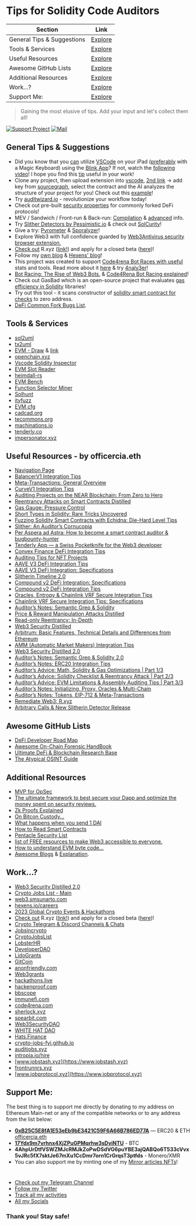 # Tips for Solidity Code Auditors

| Section                    | Link                                                                                                                         |
|----------------------------|------------------------------------------------------------------------------------------------------------------------------|
| General Tips & Suggestions | [Explore](https://github.com/OffcierCia/tips-solidity-code-auditors/blob/main/README.md#general-tips--suggestions)           |
| Tools & Services           | [Explore](https://github.com/OffcierCia/tips-solidity-code-auditors/blob/main/README.md#tools--services)                     |
| Useful Resources           | [Explore](https://github.com/OffcierCia/tips-solidity-code-auditors/blob/main/README.md#useful-resources---by-officerciaeth) |
| Awesome GitHub Lists       | [Explore](https://github.com/OffcierCia/tips-solidity-code-auditors/blob/main/README.md#awesome-github-lists)                |
| Additional Resources       | [Explore](https://github.com/OffcierCia/tips-solidity-code-auditors/blob/main/README.md#additional-resources)                |
| Work...?                   | [Explore](https://github.com/OffcierCia/tips-solidity-code-auditors/blob/main/README.md#work)                                |
| Support Me:                | [Explore](https://github.com/OffcierCia/tips-solidity-code-auditors/blob/main/README.md#support-me)                          |

> Gaining the most elusive of tips. Add your input and let's collect them all!

[![Support Project](https://img.shields.io/badge/Support-Project-critical)](https://github.com/OffcierCia/support/blob/main/README.md)
[![Mail](https://img.shields.io/badge/Mail-offcierciapr%40protonmail.com-brightgreen)](mailto:offcierciapr@protonmail.com)

## General Tips & Suggestions

- Did you know that you [can](https://docs.blink.sh/advanced/code) utilize [VSCode](https://marketplace.visualstudio.com/items?itemName=BlinkShellInc.blink-fs) on your iPad ([preferably](https://twitter.com/0xkasper/status/1680373205440102401) with a Magic Keyboard) using the [Blink App](https://apps.apple.com/us/app/blink-shell-build-code/id1594898306)? If not, watch the [following video](https://youtu.be/BsbQxSUdUOw)! I hope you find this [tip](https://twitter.com/0xkasper/status/1680373205440102401) useful in your work!
- Clone any project, then upload extension into [vscode](https://github.com/juanfranblanco/vscode-solidityhttps://github.com/juanfranblanco/vscode-solidity), [2nd link](https://marketplace.visualstudio.com/items?itemName=Saw-mon-and-Natalie.vscode-evm-toolkit) -> add key from [sourcegraph](https://sourcegraph.com/search?q=context:global+file:MasterChef.sol&patternType=standard&sm=1&groupBy=repo), select the contract and the AI analyzes the structure of your project for you! Check out this [example](https://sourcegraph.com/search?q=context:global+file:MasterChef.sol&patternType=standard&sm=1&groupBy=repo)!
- Try [auditwizard.io](https://www.auditwizard.io/) - revolutionize your workflow today!
- Check out pre-built [security properties](https://github.com/0xNazgul/fuzzydefi) for commonly forked DeFi protocols!
- MEV / Sandwich / Front-run & Back-run: [Compilation](https://telegra.ph/Cool-Pack-for-Chads-10-19) & [advanced](https://medium.com/1inch-network/advanced-mev-strategies-lp-sandwich-and-reverse-lp-sandwich-attacks-4558c631feff) info.
- Try [Slither Detectors by Pessimistic.io](https://github.com/pessimistic-io/slitherin) & check out [SolCurity](https://github.com/Rari-Capital/solcurity)!
- Give a try: [Pyrometer](https://github.com/nascentxyz/pyrometer) & [Sporalyzer](https://blog.fungify.it/p/introducing-sporalyzer-a-tool-for)!
- Explore Web3 with full confidence guarded by [Web3Antivirus security browser extension.](https://web3antivirus.io/)
- [Check out](https://officercia.mirror.xyz/DD3t4MB6J6GsRZlkqc8FSdW_4ZDa7pj6CAADzcGJiXo) R.xyz ([link!](https://r.xyz/)) and apply for a closed beta ([here](https://r.xyz/))!
- Follow my [own blog](https://officercia.mirror.xyz/) & [Hexens' blog](https://hexens.io/blog)!
- This project was created to support [Code4rena Bot Races with useful](https://github.com/DadeKuma/bot-racer) stats and tools. Read more about it [here](https://x.com/DadeKuma/status/1656199257454530562?s=20) & try [4naly3er](https://github.com/Picodes/4naly3er)!
- [Bot Racing: The Rise of Web3 Bots.](https://coinsbench.com/bot-racing-the-rise-of-web3-bots-3abda06cd448) & [Code4Rena Bot Racing explained](https://www.youtube.com/watch?v=XVQLSeGTJ_M)!
- Check out GasBad which is an open-source project that evaluates [gas efficiency in Solidity](https://github.com/ecivini/gas-bad) libraries!
- Try out this tool - it scans constructor of [solidity smart contract for checks](https://github.com/elkaholic6/Solidity-constructor-analysis) to zero address.
- [DeFi Common Fork Bugs List](https://github.com/YAcademy-Residents/defi-fork-bugs).

## Tools & Services

- [sol2uml](https://github.com/naddison36/sol2uml)
- [tx2uml](https://github.com/naddison36/tx2uml)
- [EVM - Draw](https://twitter.com/danielvf/status/1637815201243320320) & [link](https://github.com/DanielVF/evm-contract-draw)
- [openchain.xyz](https://openchain.xyz/trace)
- [Vscode Solidity Inspector](https://github.com/PraneshASP/vscode-solidity-inspector)
- [EVM Slot Reader](https://evm-slotreader.on.fleek.co)
- [heimdall-rs](https://github.com/Jon-Becker/heimdall-rs)
- [EVM Bench](https://github.com/ziyadedher/evm-bench)
- [Function Selector Miner](https://github.com/kadenzipfel/function-selector-miner)
- [Solhunt](https://github.com/iFrostizz/solhunt)
- [ityfuzz](https://github.com/fuzzland/ityfuzz)
- [EVM cfg](https://github.com/plotchy/evm-cfg)
- [cadcad.org](https://cadcad.org)
- [tecommons.org](https://tecommons.org)
- [machinations.io](https://machinations.io)
- [tenderly.co](https://tenderly.co/)
- [impersonator.xyz](https://www.impersonator.xyz/)

## Useful Resources - by officercia.eth

- [Navigation Page](https://officercia.mirror.xyz/Uc1sf64yUCb0uo1DxR_nuif5EmMPs-RAshDyoAGEZZY)
- [BalancerV1 Integration Tips](https://officercia.mirror.xyz/lp4VdemAThz7J-KnwfrMK2LS0XIG5g9Pn1chAHbEdTs)
- [Meta-Transactions: General Overview](https://officercia.mirror.xyz/U4Q90DtLU-6A_Kfd6JWYrt2nMHohmSt_z56FWFHKyHI)
- [CurveV1 Integration Tips](https://officercia.mirror.xyz/83FZZWokJ63mewVW26YJyFCZhr3Mfgbo2ToM8IjL1fM)
- [Auditing Projects on the NEAR Blockchain: From Zero to Hero](https://officercia.mirror.xyz/XCAcCsZ2EU6Aviieqn_FfXmUnMNc9Z4gySuDTfJlLv4)
- [Reentrancy Attacks on Smart Contracts Distilled](https://officercia.mirror.xyz/RoWpSjah4hvKvCyrCgqtdyWX657e3-qUeShBZ2VtkUs)
- [Gas Gauge: Pressure Control](https://officercia.mirror.xyz/ZWYaJILJntwLtK7rXBfTU45bbBI7Zm1CXy5_S_YyDhM)
- [Short Types in Solidity: Rare Tricks Uncovered](https://officercia.mirror.xyz/SnmH8v6QV6jHa64boANXySxBZsem8oiSP7zxgss_BEU)
- [Fuzzing Solidity Smart Contracts with Echidna: Die-Hard Level Tips](https://officercia.mirror.xyz/4A39GO-YRE8JTe_M0CsMpig4tXOHb1-vg1Mcjz9Vd4M)
- [Slither: An Auditor’s Cornucopia](https://officercia.mirror.xyz/KwP9oK2RGnzgvdD8EIo6SwrrkFYhCWFCFBMn8NZ0LeU)
- [Per Aspera ad Astra: How to become a smart contract auditor & bugbounty-hunter](https://officercia.mirror.xyz/FvMKbibx7gDlufgZSkmYn77CI8HPBsVCeqUKmpXHr0k)
- [Tenderly App — a Swiss Pocketknife for the Web3 developer](https://officercia.medium.com/tenderly-app-a-swiss-pocketknife-for-the-web3-developer-89bb904bee46)
- [Convex Finance DeFi Integration Tips](https://officercia.mirror.xyz/tvtasrvZ3gaqm_jbbsSO4HQe8anNKLFIckgOX8W7DTE)
- [Auditing Tips for NFT Projects](https://officercia.mirror.xyz/YlW24vuFe7Ao0WWAxip1JgDXnyzX9B4cT_AoPFhD-Ww)
- [AAVE V3 DeFi Integration Tips](https://officercia.mirror.xyz/DqRTkbCToO3_YpauiR8tJGQKI-kBJfg5ZUwfUkfjDNQ)
- [AAVE V3 DeFi Integration: Specifications](https://blog.pessimistic.io/aave-v3-defi-integration-specifications-9e9ef9405be0)
- [Slitherin Timeline 2.0](https://officercia.mirror.xyz/8DABZlDeUubmCt8fLk6KbiPjBTIYAaOvIHHPuAgXpJs)
- [Compound v2 DeFi Integration: Specifications](https://officercia.mirror.xyz/l-mCHcRdRxUcm8rRN0_miR5bCrHnRSNtp6UrnSQ0dt4)
- [Compound v2 DeFi Integration Tips](https://officercia.mirror.xyz/kJahfTtMlojP3sJYiYshHQdI7DXxfCUwoWenHIa-wnI)
- [Oracles, Entropy & Chainlink VRF Secure Integration Tips](https://officercia.mirror.xyz/vUsNhI6GZhXWabifqFZqNmB93Fr0zsfIpCKBZEeEB7E)
- [Chainlink VRF Secure Integration Tips: Specifications](https://officercia.mirror.xyz/ekYLAK6uZl2fNCCzAL0eCTtImBD8fSdTurM0duryoxU)
- [Auditor’s Notes: Semantic Grep & Solidity](https://officercia.mirror.xyz/TU9__AcmdWlGuXfN8FQlKvh42gs6V1VbS7vOt0iz3kA)
- [Price & Reward Manipulation Attacks Distilled](https://officercia.mirror.xyz/2SXrASlpw5L4PPQpXhJgiNyJ9b2CqfDzQHcGXZd4CHk)
- [Read-only Reentrancy: In-Depth](https://officercia.mirror.xyz/DBzFiDuxmDOTQEbfXhvLdK0DXVpKu1Nkurk0Cqk3QKc)
- [Web3 Security Distilled](https://officercia.mirror.xyz/xleAGwAmESpXaHtOSuXde-u3dEnNIcOH6kVcMw1z9iI)
- [Arbitrum: Basic Features, Technical Details and Differences from Ethereum](https://officercia.mirror.xyz/d798TVQyA1ALq3qr1R9vvujdF7x-erXxK2wQWwbgRKY)
- [AMM (Automatic Market Makers) Integration Tips](https://officercia.mirror.xyz/dUf_OxeK8KvAWfdWHNaikJxDTEkfPRypFqnETJiMic4)
- [Web3 Security Distilled 2.0](https://officercia.mirror.xyz/VmSJDoV3c8xKDMRjTOl4DQ7KPgBTlb8cVdcTlOJxj1g)
- [Auditor’s Notes: Semantic Grep & Solidity 2.0](https://officercia.mirror.xyz/ykm5D6Rq1I-A74fLcQdkj8oBFhDImzF5UijNp7TWm3k)
- [Auditor’s Notes: ERC20 Integration Tips](https://officercia.mirror.xyz/W6V7cWFfK8xuHvezjGL-kyen6c1aJwlvqtwtlpIS53A)
- [Auditor’s Advice: Math, Solidity & Gas Optimizations | Part 1/3](https://officercia.mirror.xyz/vtVVxbV35ETiBGxm-IpcFPcsK2_ZkL7vgiiGUkeSsP0)
- [Auditor’s Advice: Solidity Checklist & Reentrancy Attack | Part 2/3](https://officercia.mirror.xyz/AoRdvL3Lp5K5JHjlgpWaOHo_CehH-amZSAm9pxuFdwQ)
- [Auditor’s Advice: EVM Limitations & Assembly Auditing Tips | Part 3/3](https://officercia.mirror.xyz/UDdVm2Nhc4obWJz9Sc-5MeYEZC4Lx04POy9M4v3cM34)
- [Auditor’s Notes: Initializing, Proxy, Oracles & Multi-Chain](https://officercia.mirror.xyz/y7pHWYwL6cQwsSToolCvg2EuMkHZK5dfDSiRtS0akX8)
- [Auditor’s Notes: Tokens, EIP-712 & Meta-Transactions](https://officercia.mirror.xyz/nlIR1RkT5xIv4sZFYiOXCPhF2BJyAaJtOeVr6zsULsA)
- [Remediate Web3: R.xyz](https://officercia.mirror.xyz/6hcUrIuAvO3OvICYK_MvcvGvximGxRIT8CpjSsggYro)
- [Arbitrary Calls & New Slitherin Detector Release](https://officercia.mirror.xyz/tgIGArMaNUSZiYpsSht5RdKj_hHEvMUhR9Cyw32dmZk)

## Awesome GitHub Lists

- [DeFi Developer Road Map](https://github.com/OffcierCia/DeFi-Developer-Road-Map)
- [Awesome On-Chain Forensic HandBook](https://github.com/OffcierCia/On-Chain-Investigations-Tools-List)
- [Ultimate DeFi & Blockchain Research Base](https://github.com/OffcierCia/ultimate-defi-research-base)
- [The Atypical OSINT Guide](https://github.com/OffcierCia/non-typical-OSINT-guide)

## Additional Resources

- [MVP for OpSec](https://docs.google.com/document/u/0/d/1-_0Wlwch_vtkPM4F-SdEXLjQYaYT7KoPlU2rjt7tkLQ/mobilebasic)
- [The ultimate framework to best secure your Dapp and optimize the money spent on security reviews.](https://www.beirao.xyz/blog/Security-framework)
- [Zk Proofs Explained](https://drive.google.com/file/d/12-e1g8Ad7q0avIOge-NELNBaDlpmk0TV/view)
- [On Bitcon Custody...](https://www.youtube.com/watch?v=LTMAEN6wR8o)
- [What happens when you send 1 DAI](https://www.notonlyowner.com/learn/what-happens-when-you-send-one-dai/)
- [How to Read Smart Contracts](https://defieducation.substack.com/p/how-to-read-smart-contracts-part)
- [Pentacle Security List](https://pentacle.xyz/projects/security)
- [ list of FREE resources to make Web3 accessible to everyone.](https://github.com/FrancescoXX/100-days-of-Web3)
- [How to understand EVM byte code...](https://blog.trustlook.com/understand-evm-bytecode-part-1/)
- [Awesome Blogs](https://start.me/p/QRg5ad/officercia) & [Explanation](https://t.me/officer_cia/155).

## Work...?

- [Web3 Security Distilled 2.0](https://officercia.mirror.xyz/VmSJDoV3c8xKDMRjTOl4DQ7KPgBTlb8cVdcTlOJxj1g)
- [Crypto Jobs List - Main](https://docs.google.com/spreadsheets/d/1AfCSrl98bNGE5_Iq-N6zYx5xmuCBpoEkiBCDQD5Keh4/edit#gid=0)
- [web3.smsunarto.com](https://web3.smsunarto.com)
- [hexens.io/careers](https://hexens.io/careers)
- [2023 Global Crypto Events & Hackathons](https://docs.google.com/spreadsheets/d/1uRB5lt67Eoxfattljko7IvuQvpqkLt66YpOev9XJ22o/edit?usp=sharing)
- [Check out](https://officercia.mirror.xyz/DD3t4MB6J6GsRZlkqc8FSdW_4ZDa7pj6CAADzcGJiXo) R.xyz ([link!](https://r.xyz/)) and apply for a closed beta ([here](https://r.xyz/))!
- [Crypto Telegram & Discord Channels & Chats](https://telegra.ph/Crypto-Telegram-Channels--Chats-04-19)
- [Jobsincrypto](https://twitter.com/jobsincrypto)
- [CryptoJobsList](https://twitter.com/CryptoJobsList)
- [LobsterHR](https://t.me/lobsters_hr)
- [DeveloperDAO](https://twitter.com/developer_dao)
- [LidoGrants](https://twitter.com/LidoGrants)
- [GitCoin](https://twitter.com/gitcoin)
- [anonfriendly.com](http://anonfriendly.com)
- [Web3grants](https://twitter.com/web3grants)
- [hackathons.live](https://hackathons.live)
- [hackenproof.com](http://hackenproof.com)
- [bbscope](https://github.com/sw33tLie/bbscope)
- [immunefi.com](https://immunefi.com)
- [code4rena.com](https://code4rena.com)
- [sherlock.xyz](https://www.sherlock.xyz)
- [spearbit.com](https://spearbit.com)
- [Web3SecurityDAO](https://twitter.com/Web3SecurityDAO)
- [WHITE HAT DAO](https://twitter.com/White_Hat_DAO)
- [Hats.Finance](https://twitter.com/HatsFinance)
- [crypto-jobs-fyi.github.io](https://crypto-jobs-fyi.github.io/web/)
- [auditjobs.xyz](https://auditjobs.xyz/)
- [intropia.io/hire](https://intropia.io/hire)
- [www.jobstash.xyz](https://www.jobstash.xyz)
- [frontrunnrs.xyz](https://frontrunnrs.xyz)
- [www.jobprotocol.xyz](https://www.jobprotocol.xyz)

## Support Me:

The best thing is to support me directly by donating to my address on Ethereum Main-net or any of the compatible networks or to any address from the list below:

- **[0xB25C5E8fA1E53eEb9bE3421C59F6A66B786ED77A](https://etherscan.io/address/0xB25C5E8fA1E53eEb9bE3421C59F6A66B786ED77A)** — ERC20 & ETH [officercia.eth](https://etherscan.io/enslookup-search?search=officercia.eth)
- **[17Ydx9m7vrhnx4XjZPuGPMqrhw3sDviNTU](https://blockchair.com/bitcoin/address/17Ydx9m7vrhnx4XjZPuGPMqrhw3sDviNTU)** - BTC
- **4AhpUrDtfVSWZMJcRMJkZoPwDSdVG6puYBE3ajQABQo6T533cVvx5vJRc5fX7sktJe67mXu1CcDmr7orn1CrGrqsT3ptfds** - Monero/XMR
- You can also support me by minting one of my [Mirror articles NFTs](https://officercia.mirror.xyz/)!

#

- [Check out my Telegram Channel](https://t.me/officer_cia)
- [Follow my Twitter](https://twitter.com/officer_cia)
- [Track all my activities](https://t.me/officer_cia/296)
- [All my Socials](https://t.me/officer_cia/296)

### **Thank you! Stay safe!**
